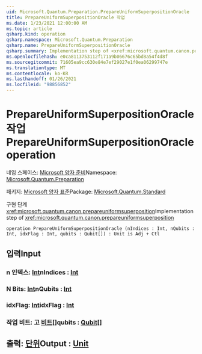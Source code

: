 ```yaml
---
uid: Microsoft.Quantum.Preparation.PrepareUniformSuperpositionOracle
title: PrepareUniformSuperpositionOracle 작업
ms.date: 1/23/2021 12:00:00 AM
ms.topic: article
qsharp.kind: operation
qsharp.namespace: Microsoft.Quantum.Preparation
qsharp.name: PrepareUniformSuperpositionOracle
qsharp.summary: Implementation step of <xref:microsoft.quantum.canon.prepareuniformsuperposition>
ms.openlocfilehash: e0ca8113753112f171a9b06676c65bd8a54f4d8f
ms.sourcegitcommit: 71605ea9cc630e84e7ef29027e1f0ea06299747e
ms.translationtype: MT
ms.contentlocale: ko-KR
ms.lasthandoff: 01/26/2021
ms.locfileid: "98856852"
---
```

# <a name="prepareuniformsuperpositionoracle-operation"></a><span data-ttu-id="68c8c-102">PrepareUniformSuperpositionOracle 작업</span><span class="sxs-lookup"><span data-stu-id="68c8c-102">PrepareUniformSuperpositionOracle operation</span></span>

<span data-ttu-id="68c8c-103">네임 스페이스: [Microsoft 양자 준비](xref:Microsoft.Quantum.Preparation)</span><span class="sxs-lookup"><span data-stu-id="68c8c-103">Namespace: [Microsoft.Quantum.Preparation](xref:Microsoft.Quantum.Preparation)</span></span>

<span data-ttu-id="68c8c-104">패키지: [Microsoft 양자 표준](https://nuget.org/packages/Microsoft.Quantum.Standard)</span><span class="sxs-lookup"><span data-stu-id="68c8c-104">Package: [Microsoft.Quantum.Standard](https://nuget.org/packages/Microsoft.Quantum.Standard)</span></span>


<span data-ttu-id="68c8c-105">구현 단계 <xref:microsoft.quantum.canon.prepareuniformsuperposition></span><span class="sxs-lookup"><span data-stu-id="68c8c-105">Implementation step of <xref:microsoft.quantum.canon.prepareuniformsuperposition></span></span>

```qsharp
operation PrepareUniformSuperpositionOracle (nIndices : Int, nQubits : Int, idxFlag : Int, qubits : Qubit[]) : Unit is Adj + Ctl
```


## <a name="input"></a><span data-ttu-id="68c8c-106">입력</span><span class="sxs-lookup"><span data-stu-id="68c8c-106">Input</span></span>

### <a name="nindices--int"></a><span data-ttu-id="68c8c-107">n 인덱스: [Int](xref:microsoft.quantum.lang-ref.int)</span><span class="sxs-lookup"><span data-stu-id="68c8c-107">nIndices : [Int](xref:microsoft.quantum.lang-ref.int)</span></span>




### <a name="nqubits--int"></a><span data-ttu-id="68c8c-108">N Bits: [Int](xref:microsoft.quantum.lang-ref.int)</span><span class="sxs-lookup"><span data-stu-id="68c8c-108">nQubits : [Int](xref:microsoft.quantum.lang-ref.int)</span></span>




### <a name="idxflag--int"></a><span data-ttu-id="68c8c-109">idxFlag: [Int](xref:microsoft.quantum.lang-ref.int)</span><span class="sxs-lookup"><span data-stu-id="68c8c-109">idxFlag : [Int](xref:microsoft.quantum.lang-ref.int)</span></span>




### <a name="qubits--qubit"></a><span data-ttu-id="68c8c-110">작업 비트: 고 [비트](xref:microsoft.quantum.lang-ref.qubit)[]</span><span class="sxs-lookup"><span data-stu-id="68c8c-110">qubits : [Qubit](xref:microsoft.quantum.lang-ref.qubit)[]</span></span>





## <a name="output--unit"></a><span data-ttu-id="68c8c-111">출력: [단위](xref:microsoft.quantum.lang-ref.unit)</span><span class="sxs-lookup"><span data-stu-id="68c8c-111">Output : [Unit](xref:microsoft.quantum.lang-ref.unit)</span></span>

